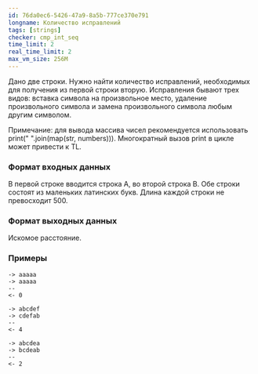 ```yaml
---
id: 76da0ec6-5426-47a9-8a5b-777ce370e791
longname: Количество исправлений
tags: [strings]
checker: cmp_int_seq
time_limit: 2
real_time_limit: 2
max_vm_size: 256M
---
```


Дано две строки. Нужно найти количество исправлений, необходимых для получения из первой строки вторую. Исправления бывают трех видов: вставка символа на произвольное место, удаление произвольного символа и замена произвольного символа любым другим символом.

Примечание: для вывода массива чисел рекомендуется использовать print(" ".join(map(str, numbers))). Многократный вызов print в цикле может привести к TL.

### Формат входных данных

В первой строке вводится строка A, во второй строка B. Обе строки состоят из маленьких латинских букв.
Длина каждой строки не превосходит 500.

### Формат выходных данных

Искомое расстояние.

### Примеры

```
-> aaaaa
-> aaaaa
--
<- 0
```

```
-> abcdef
-> cdefab
--
<- 4
```

```
-> abcdea
-> bcdeab
--
<- 2
```
